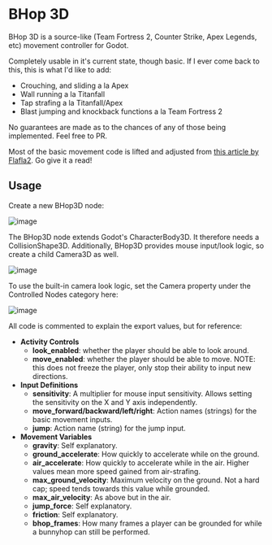# BHop 3D
BHop 3D is a source-like (Team Fortress 2, Counter Strike, Apex Legends, etc) movement controller for Godot.

Completely usable in it's current state, though basic. If I ever come back to this, this is what I'd like to add:
- Crouching, and sliding a la Apex
- Wall running a la Titanfall
- Tap strafing a la Titanfall/Apex
- Blast jumping and knockback functions a la Team Fortress 2

No guarantees are made as to the chances of any of those being implemented. Feel free to PR.

Most of the basic movement code is lifted and adjusted from [this article by Flafla2](https://adrianb.io/2015/02/14/bunnyhop.html). Go give it a read!

## Usage
Create a new BHop3D node:

![image](https://github.com/BirDt/bhop3d/assets/24282498/0d6eed97-f3ed-4de8-93bc-344e776db2bf)


The BHop3D node extends Godot's CharacterBody3D. It therefore needs a CollisionShape3D. 
Additionally, BHop3D provides mouse input/look logic, so create a child Camera3D as well.

![image](https://github.com/BirDt/bhop3d/assets/24282498/aae253e4-9ad0-4dd6-a53e-ad0ac7837ddb)

To use the built-in camera look logic, set the Camera property under the Controlled Nodes category here:

![image](https://github.com/BirDt/bhop3d/assets/24282498/836f57fd-b4fa-42b7-8b71-5fb6e7c51a14)

All code is commented to explain the export values, but for reference:
- **Activity Controls**
  - **look_enabled**: whether the player should be able to look around.
  - **move_enabled**: whether the player should be able to move. NOTE: this does not freeze the player, only stop their ability to input new directions.
- **Input Definitions**
  - **sensitivity**: A multiplier for mouse input sensitivity. Allows setting the sensitivity on the X and Y axis independently.
  - **move_forward/backward/left/right**: Action names (strings) for the basic movement inputs.
  - **jump**: Action name (string) for the jump input.
- **Movement Variables**
  - **gravity**: Self explanatory.
  - **ground_accelerate**: How quickly to accelerate while on the ground.
  - **air_accelerate**: How quickly to accelerate while in the air. Higher values mean more speed gained from air-strafing.
  - **max_ground_velocity**: Maximum velocity on the ground. Not a hard cap; speed tends towards this value while grounded.
  - **max_air_velocity**: As above but in the air.
  - **jump_force**: Self explanatory.
  - **friction**: Self explanatory.
  - **bhop_frames**: How many frames a player can be grounded for while a bunnyhop can still be performed.
